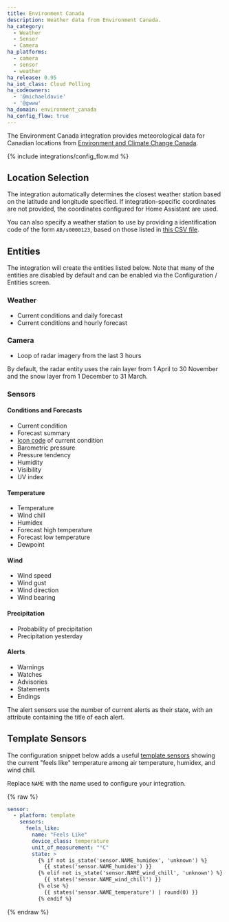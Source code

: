 ```yaml
---
title: Environment Canada
description: Weather data from Environment Canada.
ha_category:
  - Weather
  - Sensor
  - Camera
ha_platforms:
  - camera
  - sensor
  - weather
ha_release: 0.95
ha_iot_class: Cloud Polling
ha_codeowners:
  - '@michaeldavie'
  - '@gwww'
ha_domain: environment_canada
ha_config_flow: true
---
```


The Environment Canada integration provides meteorological data for Canadian locations from [Environment and Climate Change Canada](https://weather.gc.ca/index_e.html).

{% include integrations/config_flow.md %}

## Location Selection

The integration automatically determines the closest weather station based on the latitude and longitude specified. If integration-specific coordinates are not provided, the coordinates configured for Home Assistant are used.

You can also specify a weather station to use by providing a identification code of the form `AB/s0000123`, based on those listed in [this CSV file](https://dd.weather.gc.ca/citypage_weather/docs/site_list_towns_en.csv).

## Entities

The integration will create the entities listed below. Note that many of the entities are disabled by default and can be enabled via the Configuration / Entities screen.

### Weather

- Current conditions and daily forecast
- Current conditions and hourly forecast

### Camera

- Loop of radar imagery from the last 3 hours

By default, the radar entity uses the rain layer from 1 April to 30 November and the snow layer from 1 December to 31 March.

### Sensors

#### Conditions and Forecasts

- Current condition
- Forecast summary
- [Icon code](https://dd.weather.gc.ca/citypage_weather/docs/Current_Conditions_Icons-Icones_conditions_actuelles.pdf) of current condition
- Barometric pressure
- Pressure tendency
- Humidity
- Visibility
- UV index

#### Temperature

- Temperature
- Wind chill
- Humidex
- Forecast high temperature
- Forecast low temperature
- Dewpoint

#### Wind

- Wind speed
- Wind gust
- Wind direction
- Wind bearing

#### Precipitation

- Probability of precipitation
- Precipitation yesterday

#### Alerts

- Warnings
- Watches
- Advisories
- Statements
- Endings

The alert sensors use the number of current alerts as their state, with an attribute containing the title of each alert.

## Template Sensors

The configuration snippet below adds a useful [template sensors](/integrations/template/) showing the current "feels like" temperature among air temperature, humidex, and wind chill.

Replace `NAME` with the name used to configure your integration.

{% raw %}

```yaml
sensor:
  - platform: template
    sensors:
      feels_like:
        name: "Feels Like"
        device_class: temperature
        unit_of_measurement: "°C"
        state: >
          {% if not is_state('sensor.NAME_humidex', 'unknown') %}
            {{ states('sensor.NAME_humidex') }}
          {% elif not is_state('sensor.NAME_wind_chill', 'unknown') %}
            {{ states('sensor.NAME_wind_chill') }}
          {% else %}
            {{ states('sensor.NAME_temperature') | round(0) }}
          {% endif %}
```

{% endraw %}
